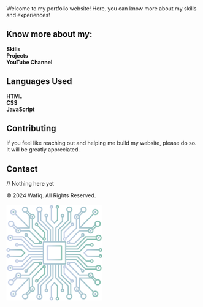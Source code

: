 <h1 style="color: transparent; background-image: linear-gradient(45deg, var(--gradient-start), var(--gradient-end)); background-clip: text; -webkit-background-clip: text; font-family: 'Cascadia Code', sans-serif; font-weight: 600; opacity: 0.75;">Wafiq5</h1>

Welcome to my portfolio website! Here, you can know more about my skills and experiences!

## Know more about my:

**Skills**<br>
**Projects**<br>
**YouTube Channel**<br>

## Languages Used

**HTML**<br>
**CSS**<br>
**JavaScript**<br>

## Contributing

If you feel like reaching out and helping me build my website, please do so. It will be greatly appreciated.

## Contact

// Nothing here yet

© 2024 Wafiq. All Rights Reserved. <br><br>
<img src="PICTURES/Pic%20-%201%20(Landing%20%7BCPU%20CHIP%7D).svg" alt="Landing Image" width="250">

